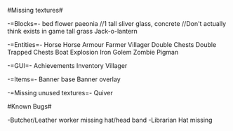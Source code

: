 #Missing textures#

-=Blocks=-
bed
flower paeonia //1 tall
sliver glass, concrete //Don't actually think exists in game
tall grass
Jack-o-lantern

-=Entities=-
Horse
Horse Armour
Farmer Villager
Double Chests
Double Trapped Chests
Boat
Explosion
Iron Golem
Zombie Pigman

-=GUI=-
Achievements
Inventory
Villager

-=Items=-
Banner base
Banner overlay

-=Missing unused textures=-
Quiver

#Known Bugs#

-Butcher/Leather worker missing hat/head band
-Librarian Hat missing
